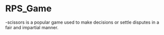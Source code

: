 # RPS_Game
-scissors is a popular game used to make decisions or settle disputes in a fair and impartial manner.
